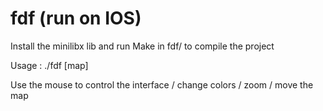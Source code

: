 # fdf (run on IOS)
Install the minilibx lib and run Make in fdf/ to compile the project

Usage : ./fdf [map]

Use the mouse to control the interface / change colors / zoom / move the map
